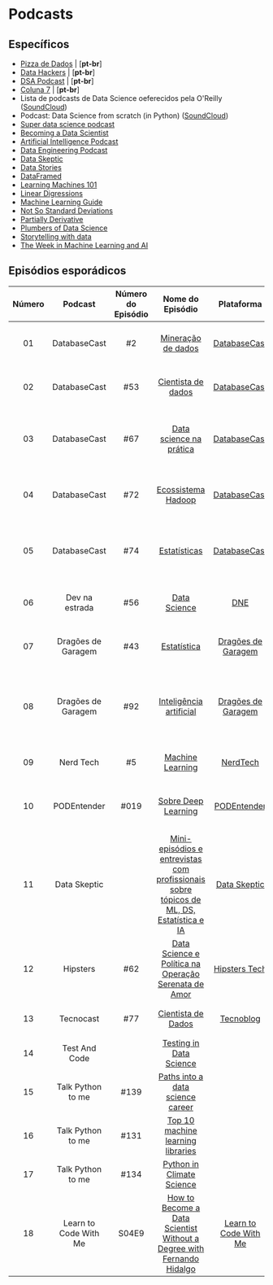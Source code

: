 # Podcasts


## Específicos

- [Pizza de Dados](https://pizzadedados.com) | [**pt-br**]
- [Data Hackers](https://www.google.com/podcasts?feed=aHR0cHM6Ly9hbmNob3IuZm0vcy82ZDFlZTM0L3BvZGNhc3QvcnNz) | [**pt-br**]
- [DSA Podcast](http://feeds.soundcloud.com/users/soundcloud:users:511680597/sounds.rss) | [**pt-br**]
- [Coluna 7](http://colaboradados.com.br/podcast.html) | [**pt-br**]
- Lista de podcasts de Data Science oeferecidos pela O'Reilly ([SoundCloud](https://soundcloud.com/oreilly-radar/sets/the-oreilly-data-show-podcast))
- Podcast: Data Science from scratch (in Python) ([SoundCloud](https://soundcloud.com/talkpython/56-data-science-from-scratch))
- [Super data science podcast](https://www.superdatascience.com/podcast/)
- [Becoming a Data Scientist](https://www.becomingadatascientist.com/category/podcast/)
- [Artificial Intelligence Podcast](https://lexfridman.com/ai/)
- [Data Engineering Podcast](https://www.dataengineeringpodcast.com/)
- [Data Skeptic](https://dataskeptic.com/)
- [Data Stories](http://datastori.es/)
- [DataFramed](https://www.datacamp.com/community/podcast)
- [Learning Machines 101](https://www.learningmachines101.com/)
- [Linear Digressions](http://lineardigressions.com/)
- [Machine Learning Guide](http://ocdevel.com/mlg)
- [Not So Standard Deviations](http://nssdeviations.com/)
- [Partially Derivative](http://partiallyderivative.com/)
- [Plumbers of Data Science](https://open.spotify.com/show/529Q58D0db7bI8p6NKaRjU)
- [Storytelling with data](http://www.storytellingwithdata.com/podcast/)
- [The Week in Machine Learning and AI](https://twimlai.com/)


## Episódios esporádicos 


| Número | Podcast | Número do Episódio | Nome do Episódio | Plataforma | Autor(es) |
| :---: | :---: | :---: | :---: | :---: | :---: |
|01|DatabaseCast | #2 | [Mineração de dados](http://databasecast.com.br/wp/databasecast-2-mineracao-de-dados/)| [DatabaseCast](http://databasecast.com.br/wp/sample-page/) | `Mauro Pichiliani, Wagner Crivelini, Ary Bressane` |
|02|DatabaseCast | #53 | [Cientista de dados](http://databasecast.com.br/wp/databasecast-53-cientista-de-dados/)| [DatabaseCast](http://databasecast.com.br/wp/sample-page/) | `Mauro Pichiliani, Wagner Crivelini, Marcelo Glauco` |
|03|DatabaseCast | #67 | [Data science na prática](http://databasecast.com.br/wp/databasecast-67-data-science-na-pratica/)| [DatabaseCast](http://databasecast.com.br/wp/sample-page/) | `Mauro Pichiliani, Wagner Crivelini, Diego Nogare, Tantravahi Aditya` |
|04| DatabaseCast | #72 | [Ecossistema Hadoop](http://databasecast.com.br/wp/databasecast-72-ecossistema-hadoop/)| [DatabaseCast](http://databasecast.com.br/wp/sample-page/) | `Mauro Pichiliani, Wagner Crivelini, Felipe Gasparini` |
|05|DatabaseCast | #74 | [Estatísticas](http://databasecast.com.br/wp/databasecast-74-estatisticas/)| [DatabaseCast](http://databasecast.com.br/wp/sample-page/) | `Mauro Pichiliani, Wagner Crivelini, Ricardo Rezende, Fabiano Amorim` |
|06|Dev na estrada | #56 | [Data Science](http://devnaestrada.com.br/2016/06/03/data-science.html)| [DNE](http://devnaestrada.com.br/) |`Fellipe Azambuja, Igor Leroy, Ramon Sanches, Raony Guimaraes` |
|07|Dragões de Garagem | #43 |[Estatística](http://dragoesdegaragem.com/podcast/dragoes-de-garagem-43-estatistica/)| [Dragões de Garagem](http://dragoesdegaragem.com/sobre/) | `Luciano Queiroz, Lucas Camargos, Bruno Spacek, Rafael Calsaverini` |
|08|Dragões de Garagem| #92 |[Inteligência artificial](http://dragoesdegaragem.com/podcast/dragoes-de-garagem-92-inteligencia-artificial/)| [Dragões de Garagem](http://dragoesdegaragem.com/sobre/) | `Lucas Camargos, Victor Caparica, Camila Laranjeira, Kherian Gracher, Antonio Nazaré, Igor Bastos` |
|09|Nerd Tech |#5 |[Machine Learning](https://jovemnerd.com.br/nerdcast/nerdtech/machine-learning/)| [NerdTech](https://jovemnerd.com.br/playlist/nerdtech/) | `Caio Gomes, Guilherme Silveira, Paulo Silveira` |
|10|PODEntender |#019 |[Sobre Deep Learning](http://dragoesdegaragem.com/podentender/019-sobre-deep-learning)| [PODEntender](http://dragoesdegaragem.com/podentender) | `Antonio Marinho(Tonho), Carol Lacerda, Fábio Neves(Dalton), Dave Canton` |
|11|Data Skeptic | | [Mini-episódios e entrevistas com profissionais sobre tópicos de ML, DS, Estatística e IA ](https://dataskeptic.com/)| [Data Skeptic](https://www.youtube.com/channel/UC60gRMJRjTuTskBnl-LkPAg/) | `Kyle Polich` |
|12| Hipsters | #62 |[Data Science e Política na Operação Serenata de Amor](https://hipsters.tech/data-science-e-politica-na-operacao-serenata-de-amor-hipsters-62/)| [Hipsters Tech](https://hipsters.tech/) | `Paulo Silveira, Mauricio Linhares, Irio Musskopf, Eduardo Cuducos` |
|13|Tecnocast |#77 | [Cientista de Dados](https://tecnoblog.net/227424/tecnocast-077-cientista-de-dados/)| [Tecnoblog](https://tecnoblog.net/) | `Thiago Mobilon, Paulo Higa, Bernardo Santos Aflalo` |
|14|Test And Code | |[Testing in Data Science](http://testandcode.com/33)| | |
|15|Talk Python to me |#139 |[Paths into a data science career](https://talkpython.fm/episodes/show/139/paths-into-a-data-science-career)| | Hugo Bowne-Anderson  |
|16|Talk Python to me |#131 | [Top 10 machine learning libraries](https://talkpython.fm/episodes/show/131/top-10-machine-learning-libraries)| | Pete Garcin |
|17|Talk Python to me |#134 | [Python in Climate Science](https://talkpython.fm/episodes/show/134/python-in-climate-science)| | Damien Irving |
|18|Learn to Code With Me |S04E9 | [How to Become a Data Scientist Without a Degree with Fernando Hidalgo](https://learntocodewith.me/podcast/become-a-data-scientist-with-fernando-hidalgo/) | [Learn to Code With Me]() | Laurence Bradford |